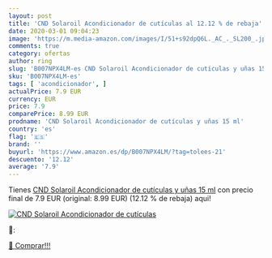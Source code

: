 ```yaml
---
layout: post
title: 'CND Solaroil Acondicionador de cutículas al 12.12 % de rebaja'
date: 2020-03-01 09:04:23
image: 'https://m.media-amazon.com/images/I/51+s92dpQ6L._AC_._SL200_.jpg'
comments: true
category: ofertas
author: ring
slug: 'B007NPX4LM-es CND Solaroil Acondicionador de cutículas y uñas 15 ml'
sku: 'B007NPX4LM-es'
tags: [ 'acondicionador', ]
actualPrice: 7.9 EUR
currency: EUR
price: 7.9
comparePrice: 8.99 EUR
prodname: 'CND Solaroil Acondicionador de cutículas y uñas 15 ml'
country: 'es'
flag: '🇪🇸'
brand: ''
buyurl: 'https://www.amazon.es/dp/B007NPX4LM/?tag=tolees-21'
descuento: '12.12'
average: '7.9'
---
```


Tienes [CND Solaroil Acondicionador de cutículas y uñas 15 ml](https://www.amazon.es/dp/B007NPX4LM/?tag=tolees-21) con precio final de  7.9 EUR (original: 8.99 EUR) (12.12 %  de rebaja) aqui!

[![CND Solaroil Acondicionador de cutículas](https://m.media-amazon.com/images/I/51+s92dpQ6L._AC_._SL200_.jpg)](https://www.amazon.es/dp/B007NPX4LM/?tag=tolees-21)

🔎:


[🛒 Comprar!!!](https://www.amazon.es/dp/B007NPX4LM/?tag=tolees-21)
